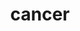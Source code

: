 ---
title: cancer
meaning: crab
pos: noun
ch: animalia
stem: cancr
genend: ī
abbgender: m.
abbgender2: masc.
gender: masculine
declension: second
---